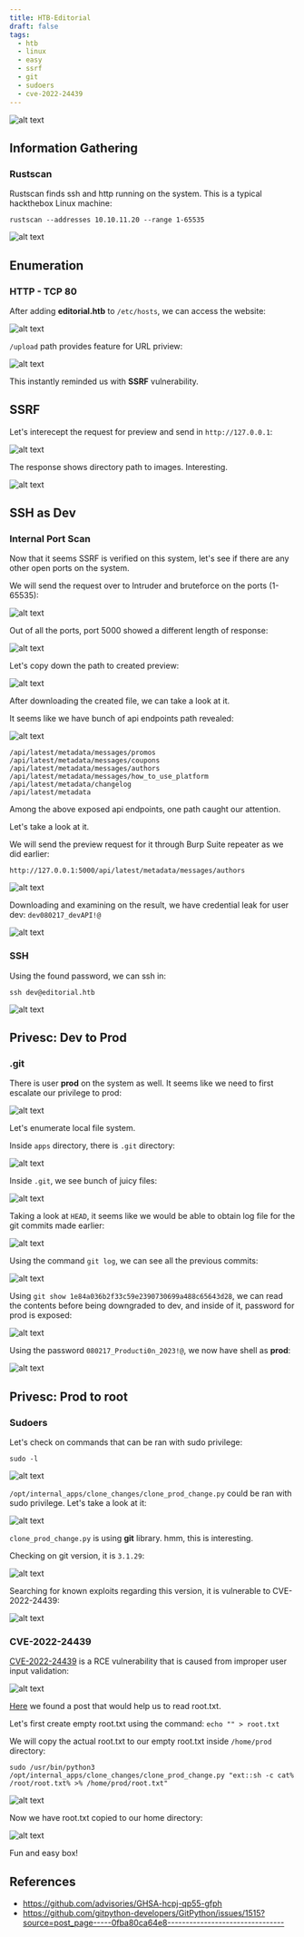 ```yaml
---
title: HTB-Editorial
draft: false
tags:
  - htb
  - linux
  - easy
  - ssrf
  - git
  - sudoers
  - cve-2022-24439
---
```

![alt text](https://raw.githubusercontent.com/jadu101/jadu101.github.io/v4/Images/htb/editorial/Editorial.png)

## Information Gathering
### Rustscan

Rustscan finds ssh and http running on the system. This is a typical hackthebox Linux machine:

`rustscan --addresses 10.10.11.20 --range 1-65535`

![alt text](https://raw.githubusercontent.com/jadu101/jadu101.github.io/v4/Images/htb/editorial/image-1.png)


## Enumeration
### HTTP - TCP 80

After adding **editorial.htb** to `/etc/hosts`, we can access the website:

![alt text](https://raw.githubusercontent.com/jadu101/jadu101.github.io/v4/Images/htb/editorial/image.png)

`/upload` path provides feature for URL priview:

![alt text](https://raw.githubusercontent.com/jadu101/jadu101.github.io/v4/Images/htb/editorial/image-2.png)

This instantly reminded us with **SSRF** vulnerability. 

## SSRF


Let's interecept the request for preview and send in `http://127.0.0.1`:

![alt text](https://raw.githubusercontent.com/jadu101/jadu101.github.io/v4/Images/htb/editorial/image-3.png)

The response shows directory path to images. Interesting. 

![alt text](https://raw.githubusercontent.com/jadu101/jadu101.github.io/v4/Images/htb/editorial/image-4.png)


## SSH as Dev
### Internal Port Scan

Now that it seems SSRF is verified on this system, let's see if there are any other open ports on the system.

We will send the request over to Intruder and bruteforce on the ports (1-65535):

![alt text](https://raw.githubusercontent.com/jadu101/jadu101.github.io/v4/Images/htb/editorial/image-5.png)

Out of all the ports, port 5000 showed a different length of response:

![alt text](https://raw.githubusercontent.com/jadu101/jadu101.github.io/v4/Images/htb/editorial/image-6.png)

Let's copy down the path to created preview:

![alt text](https://raw.githubusercontent.com/jadu101/jadu101.github.io/v4/Images/htb/editorial/image-7.png)

After downloading the created file, we can take a look at it.

It seems like we have bunch of api endpoints path revealed:

![alt text](https://raw.githubusercontent.com/jadu101/jadu101.github.io/v4/Images/htb/editorial/image-8.png)


```
/api/latest/metadata/messages/promos
/api/latest/metadata/messages/coupons
/api/latest/metadata/messages/authors
/api/latest/metadata/messages/how_to_use_platform
/api/latest/metadata/changelog
/api/latest/metadata
```

Among the above exposed api endpoints, one path caught our attention. 

Let's take a look at it. 

We will send the preview request for it through Burp Suite repeater as we did earlier:

`http://127.0.0.1:5000/api/latest/metadata/messages/authors`

![alt text](https://raw.githubusercontent.com/jadu101/jadu101.github.io/v4/Images/htb/editorial/image-9.png)

Downloading and examining on the result, we have credential leak for user dev: `dev080217_devAPI!@`

![alt text](https://raw.githubusercontent.com/jadu101/jadu101.github.io/v4/Images/htb/editorial/image-10.png)

### SSH

Using the found password, we can ssh in:

`ssh dev@editorial.htb`

![alt text](https://raw.githubusercontent.com/jadu101/jadu101.github.io/v4/Images/htb/editorial/image-11.png)

## Privesc: Dev to Prod
### .git

There is user **prod** on the system as well. It seems like we need to first escalate our privilege to prod:

![alt text](https://raw.githubusercontent.com/jadu101/jadu101.github.io/v4/Images/htb/editorial/image-12.png)

Let's enumerate local file system. 

Inside `apps` directory, there is `.git` directory:

![alt text](https://raw.githubusercontent.com/jadu101/jadu101.github.io/v4/Images/htb/editorial/image-13.png)

Inside `.git`, we see bunch of juicy files:

![alt text](https://raw.githubusercontent.com/jadu101/jadu101.github.io/v4/Images/htb/editorial/image-14.png)

Taking a look at `HEAD`, it seems like we would be able to obtain log file for the git commits made earlier:

![alt text](https://raw.githubusercontent.com/jadu101/jadu101.github.io/v4/Images/htb/editorial/image-15.png)

Using the command `git log`, we can see all the previous commits:

![alt text](https://raw.githubusercontent.com/jadu101/jadu101.github.io/v4/Images/htb/editorial/image-17.png)

Using `git show 1e84a036b2f33c59e2390730699a488c65643d28`, we can read the contents before being downgraded to dev, and inside of it, password for prod is exposed:

![alt text](https://raw.githubusercontent.com/jadu101/jadu101.github.io/v4/Images/htb/editorial/image-16.png)

Using the password `080217_Producti0n_2023!@`, we now have shell as **prod**:

![alt text](https://raw.githubusercontent.com/jadu101/jadu101.github.io/v4/Images/htb/editorial/image-18.png)

## Privesc: Prod to root
### Sudoers

Let's check on commands that can be ran with sudo privilege:

`sudo -l`

![alt text](https://raw.githubusercontent.com/jadu101/jadu101.github.io/v4/Images/htb/editorial/image-19.png)

`/opt/internal_apps/clone_changes/clone_prod_change.py` could be ran with sudo privilege. Let's take a look at it:

![alt text](https://raw.githubusercontent.com/jadu101/jadu101.github.io/v4/Images/htb/editorial/image-20.png)

`clone_prod_change.py` is using **git** library. hmm, this is interesting. 

Checking on git version, it is `3.1.29`:

![alt text](https://raw.githubusercontent.com/jadu101/jadu101.github.io/v4/Images/htb/editorial/image-21.png)

Searching for known exploits regarding this version, it is vulnerable to CVE-2022-24439:

![alt text](https://raw.githubusercontent.com/jadu101/jadu101.github.io/v4/Images/htb/editorial/image-22.png)

### CVE-2022-24439


[CVE-2022-24439](https://github.com/advisories/GHSA-hcpj-qp55-gfph) is a RCE vulnerability that is caused from improper user input validation:

![alt text](https://raw.githubusercontent.com/jadu101/jadu101.github.io/v4/Images/htb/editorial/image-25.png)

[Here](https://github.com/gitpython-developers/GitPython/issues/1515?source=post_page-----0fba80ca64e8--------------------------------) we found a post that would help us to read root.txt.

Let's first create empty root.txt using the command: `echo "" > root.txt`

We will copy the actual root.txt to our empty root.txt inside `/home/prod` directory:

`sudo /usr/bin/python3 /opt/internal_apps/clone_changes/clone_prod_change.py "ext::sh -c cat% /root/root.txt% >% /home/prod/root.txt"`

![alt text](https://raw.githubusercontent.com/jadu101/jadu101.github.io/v4/Images/htb/editorial/image-23.png)

Now we have root.txt copied to our home directory:

![alt text](https://raw.githubusercontent.com/jadu101/jadu101.github.io/v4/Images/htb/editorial/image-24.png)

Fun and easy box!

## References
- https://github.com/advisories/GHSA-hcpj-qp55-gfph
- https://github.com/gitpython-developers/GitPython/issues/1515?source=post_page-----0fba80ca64e8--------------------------------